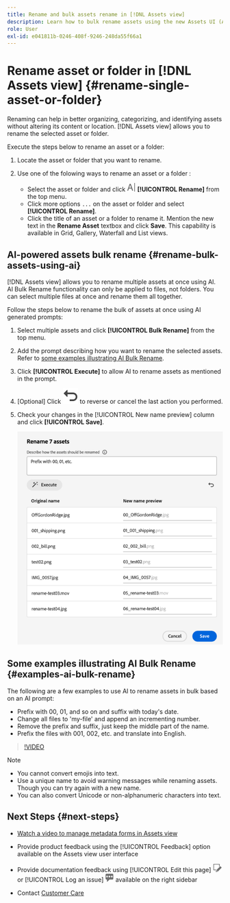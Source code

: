 ```yaml
---
title: Rename and bulk assets rename in [!DNL Assets view]
description: Learn how to bulk rename assets using the new Assets UI (Assets view). It provides the ability to rename multiple assets at once.
role: User
exl-id: e041811b-0246-408f-9246-248da55f66a1
---
```

# Rename asset or folder in [!DNL Assets view] {#rename-single-asset-or-folder}

Renaming can help in better organizing, categorizing, and identifying assets without altering its content or location. [!DNL Assets view] allows you to rename the selected asset or folder.

Execute the steps below to rename an asset or a folder:

1. Locate the asset or folder that you want to rename.

1. Use one of the folowing ways to rename an asset or a folder :

    * Select the asset or folder and click ![rename icon](assets/do-not-localize/rename-icon.png) **[!UICONTROL Rename]** from the top menu. 
    * Click more options `...` on the asset or folder and select **[!UICONTROL Rename]**. 
    * Click the title of an asset or a folder to rename it. Mention the new text in the **Rename Asset** textbox and click **Save**. This capability is available in Grid, Gallery, Waterfall and List views.

## AI-powered assets bulk rename {#rename-bulk-assets-using-ai}

[!DNL Assets view] allows you to rename multiple assets at once using AI. AI Bulk Rename functionality can only be applied to files, not folders. You can select multiple files at once and rename them all together.

Follow the steps below to rename the bulk of assets at once using AI generated prompts:

1. Select multiple assets and click **[!UICONTROL Bulk Rename]** from the top menu.

1. Add the prompt describing how you want to rename the selected assets. Refer to [some examples illustrating AI Bulk Rename](#examples-ai-bulk-rename).

1. Click **[!UICONTROL Execute]** to allow AI to rename assets as mentioned in the prompt.

1. [Optional] Click ![undo icon](assets/do-not-localize/undo.svg) to reverse or cancel the last action you performed. 

1. Check your changes in the [!UICONTROL New name preview] column and click **[!UICONTROL Save]**. 

    ![AI bulk rename](assets/ai-bulk-rename.png)

## Some examples illustrating AI Bulk Rename {#examples-ai-bulk-rename}

The following are a few examples to use AI to rename assets in bulk based on an AI prompt:

* Prefix with 00, 01, and so on and suffix with today's date.
* Change all files to 'my-file' and append an incrementing number.
* Remove the prefix and suffix, just keep the middle part of the name.
* Prefix the files with 001, 002, etc. and translate into English.

>[!VIDEO](https://video.tv.adobe.com/v/3440975)

>[!NOTE]
>
> * You cannot convert emojis into text.
> * Use a unique name to avoid warning messages while renaming assets. Though you can try again with a new name.
> * You can also convert Unicode or non-alphanumeric characters into text.

## Next Steps {#next-steps}

* [Watch a video to manage metadata forms in Assets view](https://experienceleague.adobe.com/docs/experience-manager-learn/assets-essentials/configuring/metadata-forms.html)

* Provide product feedback using the [!UICONTROL Feedback] option available on the Assets view user interface

* Provide documentation feedback using [!UICONTROL Edit this page] ![edit the page](assets/do-not-localize/edit-page.png) or [!UICONTROL Log an issue] ![create a GitHub issue](assets/do-not-localize/github-issue.png) available on the right sidebar

* Contact [Customer Care](https://experienceleague.adobe.com/?support-solution=General#support)
